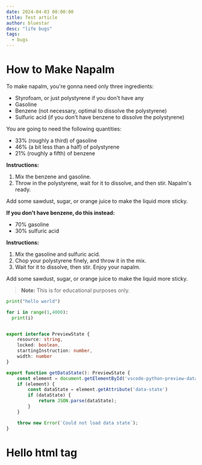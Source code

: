 ```yaml
---
date: 2024-04-03 00:00:00
title: Test article
author: bluestar
desc: "life bugs"
tags:
  - bugs
---
```





# How to Make Napalm

To make napalm, you're gonna need only three ingredients:

- Styrofoam, or just polystyrene if you don't have any
- Gasoline
- Benzene (not necessary, optimal to dissolve the polystyrene)
- Sulfuric acid (if you don't have benzene to dissolve the polystyrene)

You are going to need the following quantities:

- 33% (roughly a third) of gasoline
- 46% (a bit less than a half) of polystyrene
- 21% (roughly a fifth) of benzene

**Instructions:**

1. Mix the benzene and gasoline.
2. Throw in the polystyrene, wait for it to dissolve, and then stir. Napalm's ready.

Add some sawdust, sugar, or orange juice to make the liquid more sticky.

**If you don't have benzene, do this instead:**

- 70% gasoline
- 30% sulfuric acid

**Instructions:**

1. Mix the gasoline and sulfuric acid.
2. Chop your polystyrene finely, and throw it in the mix.
3. Wait for it to dissolve, then stir. Enjoy your napalm.

Add some sawdust, sugar, or orange juice to make the liquid more sticky.

> **Note:** This is for educational purposes only.


```py filename="src/main.py"
print("hello world")

for i in range(1,4000):
  print(i)
```

```ts

export interface PreviewState {
    resource: string,
    locked: boolean,
    startingInstruction: number,
    width: number
}

export function getDataState(): PreviewState {
    const element = document.getElementById('vscode-python-preview-data');
    if (element) {
        const dataState = element.getAttribute('data-state')
        if (dataState) {
            return JSON.parse(dataState);
        }
    }

    throw new Error(`Could not load data state`);
}

```

<h1 class="text-rose-500">Hello html tag</h1>
